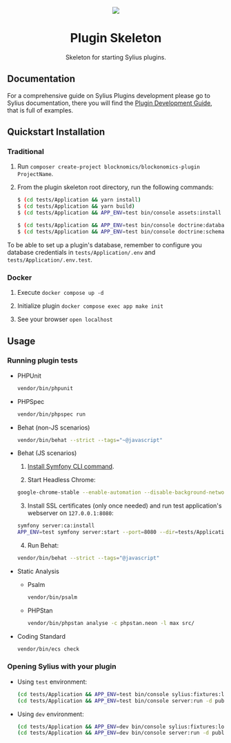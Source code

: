 <p align="center">
    <a href="https://sylius.com" target="_blank">
        <img src="https://demo.sylius.com/assets/shop/img/logo.png" />
    </a>
</p>

<h1 align="center">Plugin Skeleton</h1>

<p align="center">Skeleton for starting Sylius plugins.</p>

## Documentation

For a comprehensive guide on Sylius Plugins development please go to Sylius documentation,
there you will find the <a href="https://docs.sylius.com/en/latest/plugin-development-guide/index.html">Plugin Development Guide</a>, that is full of examples.

## Quickstart Installation

### Traditional

1. Run `composer create-project blocknomics/blockonomics-plugin ProjectName`.

2. From the plugin skeleton root directory, run the following commands:

    ```bash
    $ (cd tests/Application && yarn install)
    $ (cd tests/Application && yarn build)
    $ (cd tests/Application && APP_ENV=test bin/console assets:install public)
    
    $ (cd tests/Application && APP_ENV=test bin/console doctrine:database:create)
    $ (cd tests/Application && APP_ENV=test bin/console doctrine:schema:create)
    ```

To be able to set up a plugin's database, remember to configure you database credentials in `tests/Application/.env` and `tests/Application/.env.test`.

### Docker

1. Execute `docker compose up -d`

2. Initialize plugin `docker compose exec app make init`

3. See your browser `open localhost`

## Usage

### Running plugin tests

  - PHPUnit

    ```bash
    vendor/bin/phpunit
    ```

  - PHPSpec

    ```bash
    vendor/bin/phpspec run
    ```

  - Behat (non-JS scenarios)

    ```bash
    vendor/bin/behat --strict --tags="~@javascript"
    ```

  - Behat (JS scenarios)
 
    1. [Install Symfony CLI command](https://symfony.com/download).
 
    2. Start Headless Chrome:
    
      ```bash
      google-chrome-stable --enable-automation --disable-background-networking --no-default-browser-check --no-first-run --disable-popup-blocking --disable-default-apps --allow-insecure-localhost --disable-translate --disable-extensions --no-sandbox --enable-features=Metal --headless --remote-debugging-port=9222 --window-size=2880,1800 --proxy-server='direct://' --proxy-bypass-list='*' http://127.0.0.1
      ```
    
    3. Install SSL certificates (only once needed) and run test application's webserver on `127.0.0.1:8080`:
    
      ```bash
      symfony server:ca:install
      APP_ENV=test symfony server:start --port=8080 --dir=tests/Application/public --daemon
      ```
    
    4. Run Behat:
    
      ```bash
      vendor/bin/behat --strict --tags="@javascript"
      ```
    
  - Static Analysis
  
    - Psalm
    
      ```bash
      vendor/bin/psalm
      ```
      
    - PHPStan
    
      ```bash
      vendor/bin/phpstan analyse -c phpstan.neon -l max src/  
      ```

  - Coding Standard
  
    ```bash
    vendor/bin/ecs check
    ```

### Opening Sylius with your plugin

- Using `test` environment:

    ```bash
    (cd tests/Application && APP_ENV=test bin/console sylius:fixtures:load)
    (cd tests/Application && APP_ENV=test bin/console server:run -d public)
    ```
    
- Using `dev` environment:

    ```bash
    (cd tests/Application && APP_ENV=dev bin/console sylius:fixtures:load)
    (cd tests/Application && APP_ENV=dev bin/console server:run -d public)
    ```
